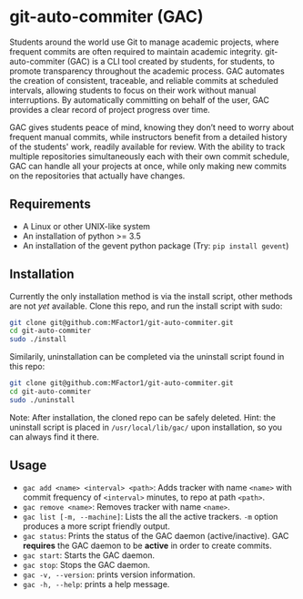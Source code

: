 # git-auto-commiter (GAC)
Students around the world use Git to manage academic projects, where frequent commits are often required to maintain academic integrity. git-auto-commiter (GAC) is a CLI tool created by students, for students, to promote transparency throughout the academic process. GAC automates the creation of consistent, traceable, and reliable commits at scheduled intervals, allowing students to focus on their work without manual interruptions. By automatically committing on behalf of the user, GAC provides a clear record of project progress over time.

GAC gives students peace of mind, knowing they don’t need to worry about frequent manual commits, while instructors benefit from a detailed history of the students' work, readily available for review.
With the ability to track multiple repositories simultaneously each with their own commit schedule, GAC can handle all your projects at once, while only making new commits on the repositories that actually have changes.

## Requirements
- A Linux or other UNIX-like system
- An installation of python >= 3.5
- An installation of the gevent python package (Try: `pip install gevent`)

## Installation
Currently the only installation method is via the install script, other methods are not _yet_ available.
Clone this repo, and run the install script with sudo:
``` sh
git clone git@github.com:MFactor1/git-auto-commiter.git
cd git-auto-commiter
sudo ./install
```

Similarily, uninstallation can be completed via the uninstall script found in this repo:
``` sh
git clone git@github.com:MFactor1/git-auto-commiter.git
cd git-auto-commiter
sudo ./uninstall
```

Note: After installation, the cloned repo can be safely deleted. Hint: the uninstall script is placed in `/usr/local/lib/gac/` upon installation, so you can always find it there.

## Usage
- `gac add <name> <interval> <path>`: Adds tracker with name `<name>` with commit frequency of `<interval>` minutes, to repo at path `<path>`.
- `gac remove <name>`: Removes tracker with name `<name>`.
- `gac list [-m, --machine]`: Lists the all the active trackers. `-m` option produces a more script friendly output.
- `gac status`: Prints the status of the GAC daemon (active/inactive). GAC **requires** the GAC daemon to be **active** in order to create commits.
- `gac start`: Starts the GAC daemon.
- `gac stop`: Stops the GAC daemon.
- `gac -v, --version`: prints version information.
- `gac -h, --help`: prints a help message.
